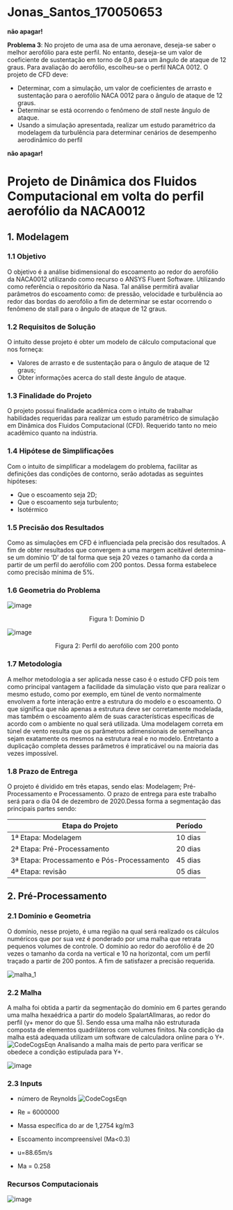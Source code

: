 # Jonas_Santos_170050653

**não apagar!**

**Problema 3**: No projeto de uma asa de uma aeronave, deseja-se saber o melhor aerofólio para este perfil. No entanto, deseja-se um valor de coeficiente de sustentação em torno de 0,8 para um ângulo de ataque de 12 graus. Para avaliação do aerofólio, escolheu-se o perfil NACA 0012. O projeto de CFD deve:

- Determinar, com a simulação, um valor de coeficientes de arrasto e sustentação para o aerofólio NACA 0012 para o ângulo de ataque de 12 graus.
- Determinar se está ocorrendo o fenômeno de *stall* neste ângulo de ataque.
- Usando a simulação apresentada, realizar um estudo paramétrico da modelagem da turbulência para determinar cenários de desempenho aerodinâmico do perfil

**não apagar!**


 # Projeto de Dinâmica dos Fluidos Computacional em volta do perfil aerofólio da NACA0012
  
  
  
## 1. Modelagem

### 1.1 Objetivo
O objetivo é a análise bidimensional do escoamento ao redor do aerofólio da NACA0012 utilizando como recurso o ANSYS Fluent Software. Utilizando como referência o repositório da Nasa. Tal análise permitirá avaliar parâmetros do escoamento como: de pressão, velocidade e turbulência ao redor das bordas do aerofólio a fim de determinar se estar ocorrendo o fenômeno de stall para o ângulo de ataque de 12 graus.

   
  ### 1.2 Requisitos de Solução
O intuito desse projeto é obter um modelo de cálculo computacional que nos forneça:
 * Valores de arrasto e de sustentação para o ângulo de ataque de 12 graus;
 * Obter informações acerca do stall deste ângulo de ataque.

  
  ### 1.3 Finalidade do Projeto
  O projeto possui finalidade acadêmica com o intuito de trabalhar habilidades requeridas para realizar um estudo paramétrico de simulação em Dinâmica dos Fluidos Computacional (CFD). Requerido tanto no meio acadêmico quanto na indústria.
  
  ### 1.4 Hipótese de Simplificações 
  Com o intuito de simplificar a modelagem do problema, facilitar as definições das condições de contorno, serão adotadas as seguintes hipóteses: 

 * Que o escoamento seja 2D;
 * Que o escoamento seja turbulento;
 * Isotérmico


  
  ### 1.5 Precisão dos Resultados 
Como as simulações em CFD é influenciada pela precisão dos resultados. A fim de obter resultados que convergem a uma margem aceitável determina-se um domínio ‘D’ de tal forma que seja 20 vezes o tamanho da corda a partir de um perfil do aerofólio com 200 pontos. Dessa forma estabelece como precisão mínima de 5%.

### 1.6 Geometria do Problema

![image](https://user-images.githubusercontent.com/70406366/100468027-50a16b00-30b2-11eb-9fd3-6be6d7592258.png)

<p align="center"> Figura 1: Domínio D <br/>
       

![image](https://user-images.githubusercontent.com/70406366/100468166-a2e28c00-30b2-11eb-90d7-ccc0395c2284.png)

<p align="center"> Figura 2: Perfil do aerofólio com 200 ponto <br/>
     
  ### 1.7 Metodologia
   A melhor metodologia a ser aplicada nesse caso é o estudo CFD pois tem como principal vantagem a facilidade da simulação visto que para realizar o mesmo estudo, como por exemplo, em túnel de vento normalmente envolvem a forte interação entre a estrutura do modelo e o escoamento. O que significa que não apenas a estrutura deve ser corretamente modelada, mas também o escoamento além de suas características especificas de acordo com o ambiente no qual será utilizada. Uma modelagem correta em túnel de vento resulta que os parâmetros adimensionais de semelhança sejam exatamente os mesmos na estrutura real e no modelo. Entretanto a duplicação completa desses parâmetros é impraticável ou na maioria das vezes impossível.

  
  ### 1.8 Prazo de Entrega
   O projeto é dividido em três etapas, sendo elas: Modelagem; Pré-Processamento e Processamento. O prazo de entrega para este trabalho será para o dia 04 de dezembro de 2020.Dessa forma a segmentação das principais partes sendo:


|Etapa do Projeto                            |Período   |
|--------------------------------------------|----------|
|1ª Etapa: Modelagem                         |10 dias   |
|2ª Etapa: Pré-Processamento                 |20 dias   |
|3ª Etapa: Processamento e Pós-Processamento |45 dias   |
|4ª Etapa: revisão                           |05 dias   |
    
## 2. Pré-Processamento

### 2.1 Domínio e Geometria
O domínio, nesse projeto, é uma região na qual será realizado os cálculos numéricos que por sua vez é ponderado por uma malha que retrata pequenos volumes de controle. O domínio ao redor do aerofólio é de 20 vezes o tamanho da corda na vertical e 10 na horizontal, com um perfil traçado a partir de 200 pontos. A fim de satisfazer a precisão requerida. 

![malha_1](https://user-images.githubusercontent.com/70406366/96933754-6c07cd80-1497-11eb-91ac-47b9c41f0d59.PNG)
### 2.2 Malha
A malha foi obtida a partir da segmentação do domínio em 6 partes gerando uma malha hexaédrica a partir do modelo SpalartAllmaras, ao redor do perfil (y+ menor do que 5). Sendo essa uma malha não estruturada composta de elementos quadriláteros com volumes finitos. Na condição da malha está adequada utilizam um software de calculadora online para o Y+.
![CodeCogsEqn](https://user-images.githubusercontent.com/70406366/96739589-53fc5500-1396-11eb-99d6-962d58b81128.gif)
Analisando a malha mais de perto para verificar se obedece a condição estipulada para Y+.

![image](https://user-images.githubusercontent.com/70406366/96936893-4e3d6700-149d-11eb-9460-4601acf3ab5f.png)

### 2.3 Inputs 
* número de Reynolds
![CodeCogsEqn](https://user-images.githubusercontent.com/70406366/96741737-873fe380-1398-11eb-9d46-aafaa55f6ffe.gif)
                                                                  
 * Re = 6000000


* Massa específica do ar  de 1,2754 kg/m3


 * Escoamento incompreensível (Ma<0.3)


*  u=88.65m/s


* Ma = 0.258



### Recursos Computacionais
![image](https://user-images.githubusercontent.com/70406366/100551210-fb09c180-325d-11eb-86ee-62b25fcab986.png)

